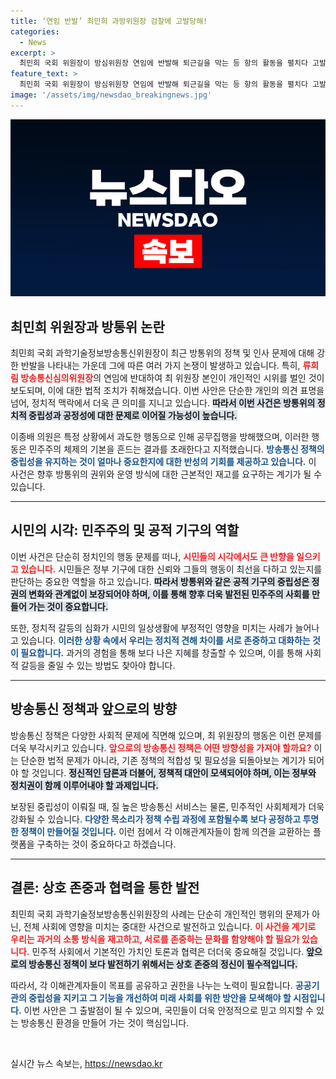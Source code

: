 ```yaml
---
title: ‘연임 반발’ 최민희 과방위원장 검찰에 고발당해!
categories:
  - News
excerpt: >
  최민희 국회 위원장이 방심위원장 연임에 반발해 퇴근길을 막는 등 항의 활동을 펼치다 고발당했습니다. 국민의힘은 이를 공무집행 방해로 간주하며 강력 대응을 예고하고 있습니다. 이 사건의 전말과 파장은? 클릭해 확인하세요!
feature_text: >
  최민희 국회 위원장이 방심위원장 연임에 반발해 퇴근길을 막는 등 항의 활동을 펼치다 고발당했습니다. 국민의힘은 이를 공무집행 방해로 간주하며 강력 대응을 예고하고 있습니다. 이 사건의 전말과 파장은? 클릭해 확인하세요!
image: '/assets/img/newsdao_breakingnews.jpg'
---
```


<p><img src="/assets/img/newsdao_breakingnews.jpg" alt="pcversion 속보" /></p>

<h2 data-ke-size="size26">최민희 위원장과 방통위 논란</h2>

<p data-ke-size="size16">최민희 국회 과학기술정보방송통신위원장이 최근 방통위의 정책 및 인사 문제에 대해 강한 반발을 나타내는 가운데 그에 따른 여러 가지 논쟁이 발생하고 있습니다. 특히, <b><span style="color: #ee2323;">류희림 방송통신심의위원장</span></b>의 연임에 반대하여 최 위원장 본인이 개인적인 시위를 벌인 것이 보도되며, 이에 대한 법적 조치가 취해졌습니다. 이번 사안은 단순한 개인의 의견 표명을 넘어, 정치적 맥락에서 더욱 큰 의미를 지니고 있습니다. <b><span style="background-color: #21538527;">따라서 이번 사건은 방통위의 정치적 중립성과 공정성에 대한 문제로 이어질 가능성이 높습니다.</span></b></p>

<p data-ke-size="size16">이종배 의원은 특정 상황에서 과도한 행동으로 인해 공무집행을 방해했으며, 이러한 행동은 민주주의 체제의 기본을 흔드는 결과를 초래한다고 지적했습니다. <b><span style="color: #1a5490;">방송통신 정책의 중립성을 유지하는 것이 얼마나 중요한지에 대한 반성의 기회를 제공하고 있습니다.</span></b> 이 사건은 향후 방통위의 권위와 운영 방식에 대한 근본적인 재고를 요구하는 계기가 될 수 있습니다.</p>

<hr>

<h2 data-ke-size="size26">시민의 시각: 민주주의 및 공적 기구의 역할</h2>

<p data-ke-size="size16">이번 사건은 단순히 정치인의 행동 문제를 떠나, <b><span style="color: #ee2323;">시민들의 시각에서도 큰 반향을 일으키고 있습니다.</span></b> 시민들은 정부 기구에 대한 신뢰와 그들의 행동이 최선을 다하고 있는지를 판단하는 중요한 역할을 하고 있습니다. <b><span style="background-color: #21538527;">따라서 방통위와 같은 공적 기구의 중립성은 정권의 변화와 관계없이 보장되어야 하며, 이를 통해 향후 더욱 발전된 민주주의 사회를 만들어 가는 것이 중요합니다.</span></b></p>

<p data-ke-size="size16">또한, 정치적 갈등의 심화가 시민의 일상생활에 부정적인 영향을 미치는 사례가 늘어나고 있습니다. <b><span style="color: #1a5490;">이러한 상황 속에서 우리는 정치적 견해 차이를 서로 존중하고 대화하는 것이 필요합니다.</span></b> 과거의 경험을 통해 보다 나은 지혜를 창출할 수 있으며, 이를 통해 사회적 갈등을 줄일 수 있는 방법도 찾아야 합니다.</p>

<hr>

<h2 data-ke-size="size26">방송통신 정책과 앞으로의 방향</h2>

<p data-ke-size="size16">방송통신 정책은 다양한 사회적 문제에 직면해 있으며, 최 위원장의 행동은 이런 문제를 더욱 부각시키고 있습니다. <b><span style="color: #ee2323;">앞으로의 방송통신 정책은 어떤 방향성을 가져야 할까요?</span></b> 이는 단순한 법적 문제가 아니라, 기존 정책의 적합성 및 필요성을 되돌아보는 계기가 되어야 할 것입니다. <b><span style="background-color: #21538527;">정신적인 담론과 더불어, 정책적 대안이 모색되어야 하며, 이는 정부와 정치권이 함께 이루어내야 할 과제입니다.</span></b></p>

<p data-ke-size="size16">보장된 중립성이 이뤄질 때, 질 높은 방송통신 서비스는 물론, 민주적인 사회체제가 더욱 강화될 수 있습니다. <b><span style="color: #1a5490;">다양한 목소리가 정책 수립 과정에 포함될수록 보다 공정하고 투명한 정책이 만들어질 것입니다.</span></b> 이런 점에서 각 이해관계자들이 함께 의견을 교환하는 플랫폼을 구축하는 것이 중요하다고 하겠습니다.</p>

<hr>

<h2 data-ke-size="size26">결론: 상호 존중과 협력을 통한 발전</h2>

<p data-ke-size="size16">최민희 국회 과학기술정보방송통신위원장의 사례는 단순히 개인적인 행위의 문제가 아닌, 전체 사회에 영향을 미치는 중대한 사건으로 발전하고 있습니다. <b><span style="color: #ee2323;">이 사건을 계기로 우리는 과거의 소통 방식을 재고하고, 서로를 존중하는 문화를 함양해야 할 필요가 있습니다.</span></b> 민주적 사회에서 기본적인 가치인 토론과 협력은 더더욱 중요해질 것입니다. <b><span style="background-color: #21538527;">앞으로의 방송통신 정책이 보다 발전하기 위해서는 상호 존중의 정신이 필수적입니다.</span></b></p>

<p data-ke-size="size16">따라서, 각 이해관계자들이 목표를 공유하고 권한을 나누는 노력이 필요합니다. <b><span style="color: #1a5490;">공공기관의 중립성을 지키고 그 기능을 개선하여 미래 사회를 위한 방안을 모색해야 할 시점입니다.</span></b> 이번 사안은 그 출발점이 될 수 있으며, 국민들이 더욱 안정적으로 믿고 의지할 수 있는 방송통신 환경을 만들어 가는 것이 핵심입니다.</p>

<p data-ke-size="size16">&nbsp;</p>
실시간 뉴스 속보는, <a href="https://newsdao.kr" rel="dofollow">https://newsdao.kr</a>


